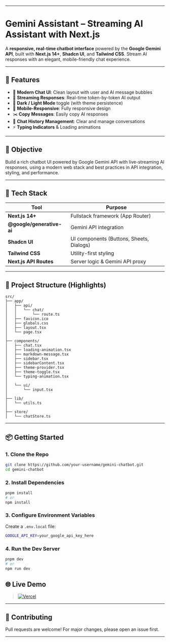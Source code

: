 
---

#  Gemini Assistant – Streaming AI Assistant with Next.js

A **responsive, real-time chatbot interface** powered by the **Google Gemini API**, built with **Next.js 14+**, **Shadcn UI**, and **Tailwind CSS**. Stream AI responses with an elegant, mobile-friendly chat experience.

---

## 🚀 Features

* 💬 **Modern Chat UI**: Clean layout with user and AI message bubbles
* 🔁 **Streaming Responses**: Real-time token-by-token AI output
* 🌙 **Dark / Light Mode** toggle (with theme persistence)
* 📱 **Mobile-Responsive**: Fully responsive design
* ✂️ **Copy Messages**: Easily copy AI responses
* 🧠 **Chat History Management**: Clear and manage conversations
* ⚡ **Typing Indicators** & Loading animations

---

## 🎯 Objective

Build a rich chatbot UI powered by Google Gemini API with live-streaming AI responses, using a modern web stack and best practices in API integration, styling, and performance.

---

## 🧰 Tech Stack

| Tool                      | Purpose                                  |
| ------------------------- | ---------------------------------------- |
| **Next.js 14+**           | Fullstack framework (App Router)         |
| **@google/generative-ai** | Gemini API integration                   |
| **Shadcn UI**             | UI components (Buttons, Sheets, Dialogs) |
| **Tailwind CSS**          | Utility-first styling                    |
| **Next.js API Routes**    | Server logic & Gemini API proxy          |

---

## 📂 Project Structure (Highlights)

```
src/
├── app/
│   ├── api/
│   │   └── chat/
│   │       └── route.ts
│   ├── favicon.ico
│   ├── globals.css
│   ├── layout.tsx
│   └── page.tsx
│
├── components/
│   ├── chat.tsx
│   ├── loading-animation.tsx
│   ├── markdown-message.tsx
│   ├── sidebar.tsx
│   ├── sidebarContent.tsx
│   ├── theme-provider.tsx
│   ├── theme-toggle.tsx
│   └── typing-animation.tsx
│
│   └── ui/
│       └── input.tsx
│
├── lib/
│   └── utils.ts
│
├── store/
│   └── chatStore.ts

```

---

## 📦 Getting Started

### 1. Clone the Repo

```bash
git clone https://github.com/your-username/gemini-chatbot.git
cd gemini-chatbot
```

### 2. Install Dependencies

```bash
pnpm install
# or
npm install
```

### 3. Configure Environment Variables

Create a `.env.local` file:

```bash
GOOGLE_API_KEY=your_google_api_key_here
```

### 4. Run the Dev Server

```bash
pnpm dev
# or
npm run dev
```



## 🌐 Live Demo

> [![Vercel](https://vercel.com/button)](https://your-vercel-link.vercel.app)

---




## 🤝 Contributing

Pull requests are welcome! For major changes, please open an issue first.

---


